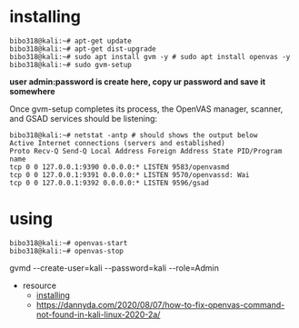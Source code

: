 # installing
```console
bibo318@kali:~# apt-get update
bibo318@kali:~# apt-get dist-upgrade
bibo318@kali:~# sudo apt install gvm -y # sudo apt install openvas -y
bibo318@kali:~# sudo gvm-setup
```
**user admin:password is create here, copy ur password and save it somewhere**

Once gvm-setup completes its process, the OpenVAS manager, scanner, and GSAD services should be listening:
```console
bibo318@kali:~# netstat -antp # should shows the output below
Active Internet connections (servers and established)
Proto Recv-Q Send-Q Local Address Foreign Address State PID/Program name
tcp 0 0 127.0.0.1:9390 0.0.0.0:* LISTEN 9583/openvasmd
tcp 0 0 127.0.0.1:9391 0.0.0.0:* LISTEN 9570/openvassd: Wai
tcp 0 0 127.0.0.1:9392 0.0.0.0:* LISTEN 9596/gsad
```
# using
```
bibo318@kali:~# openvas-start
bibo318@kali:~# openvas-stop
```

gvmd --create-user=kali --password=kali --role=Admin

- resource
  - [installing](https://www.kali.org/penetration-testing/openvas-vulnerability-scanning/) 
  - https://dannyda.com/2020/08/07/how-to-fix-openvas-command-not-found-in-kali-linux-2020-2a/









